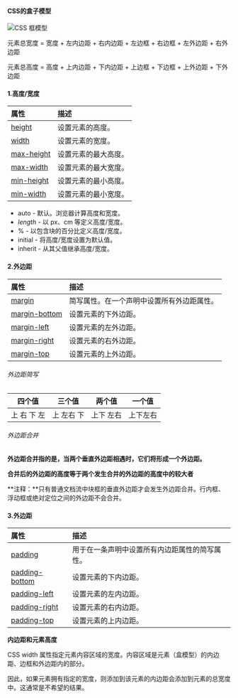 #### CSS的盒子模型

![CSS 框模型](https://www.w3school.com.cn/i/css/boxmodel.gif)

元素总宽度 = 宽度 + 左内边距 + 右内边距 + 左边框 + 右边框 + 左外边距 + 右外边距

元素总高度 = 高度 + 上内边距 + 下内边距 + 上边框 + 下边框 + 上外边距 + 下外边距

#### 1.高度/宽度

| 属性                                                         | 描述                 |
| :----------------------------------------------------------- | :------------------- |
| [height](https://www.w3school.com.cn/cssref/pr_dim_height.asp) | 设置元素的高度。     |
| [width](https://www.w3school.com.cn/cssref/pr_dim_width.asp) | 设置元素的宽度。     |
| [max-height](https://www.w3school.com.cn/cssref/pr_dim_max-height.asp) | 设置元素的最大高度。 |
| [max-width](https://www.w3school.com.cn/cssref/pr_dim_max-width.asp) | 设置元素的最大宽度。 |
| [min-height](https://www.w3school.com.cn/cssref/pr_dim_min-height.asp) | 设置元素的最小高度。 |
| [min-width](https://www.w3school.com.cn/cssref/pr_dim_min-width.asp) | 设置元素的最小宽度。 |

- auto - 默认。浏览器计算高度和宽度。
- *length* - 以 px、cm 等定义高度/宽度。
- % - 以包含块的百分比定义高度/宽度。
- initial - 将高度/宽度设置为默认值。
- inherit - 从其父值继承高度/宽度。

#### 2.外边距

| 属性                                                         | 描述                                       |
| :----------------------------------------------------------- | :----------------------------------------- |
| [margin](https://www.w3school.com.cn/cssref/pr_margin.asp)   | 简写属性。在一个声明中设置所有外边距属性。 |
| [margin-bottom](https://www.w3school.com.cn/cssref/pr_margin-bottom.asp) | 设置元素的下外边距。                       |
| [margin-left](https://www.w3school.com.cn/cssref/pr_margin-left.asp) | 设置元素的左外边距。                       |
| [margin-right](https://www.w3school.com.cn/cssref/pr_margin-right.asp) | 设置元素的右外边距。                       |
| [margin-top](https://www.w3school.com.cn/cssref/pr_margin-top.asp) | 设置元素的上外边距。                       |

###### 外边距简写

| 四个值         | 三个值       | 两个值     | 一个值   |
| -------------- | ------------ | ---------- | -------- |
| 上  右  下  左 | 上  左右  下 | 上下  左右 | 上下左右 |

###### 外边距合并

**外边距合并指的是，当两个垂直外边距相遇时，它们将形成一个外边距。**

**合并后的外边距的高度等于两个发生合并的外边距的高度中的较大者**

**注释：**只有普通文档流中块框的垂直外边距才会发生外边距合并。行内框、浮动框或绝对定位之间的外边距不会合并。

#### 3.外边距

| 属性                                                         | 描述                                           |
| :----------------------------------------------------------- | :--------------------------------------------- |
| [padding](https://www.w3school.com.cn/cssref/pr_padding.asp) | 用于在一条声明中设置所有内边距属性的简写属性。 |
| [padding-bottom](https://www.w3school.com.cn/cssref/pr_padding-bottom.asp) | 设置元素的下内边距。                           |
| [padding-left](https://www.w3school.com.cn/cssref/pr_padding-left.asp) | 设置元素的左内边距。                           |
| [padding-right](https://www.w3school.com.cn/cssref/pr_padding-right.asp) | 设置元素的右内边距。                           |
| [padding-top](https://www.w3school.com.cn/cssref/pr_padding-top.asp) | 设置元素的上内边距。                           |

**内边距和元素高度**

CSS width 属性指定元素内容区域的宽度。内容区域是元素（盒模型）的内边距、边框和外边距内的部分。

因此，如果元素拥有指定的宽度，则添加到该元素的内边距会添加到元素的总宽度中。这通常是不希望的结果。

#### 
